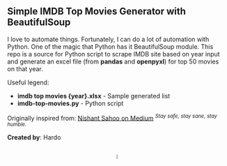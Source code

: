 ## Simple IMDB Top Movies Generator with BeautifulSoup

I love to automate things. Fortunately, I can do a lot of automation with Python. One of the magic that Python has it BeautifulSoup module. This repo is a source for Python script to scrape IMDB site based on year input and generate an excel file (from **pandas** and **openpyxl**) for top 50 movies on that year.

Useful legend:
* **imdb top movies {year}.xlsx** - Sample generated list
* **imdb-top-movies.py** - Python script

Originally inspired from: [Nishant Sahoo on Medium](https://medium.com/@nishantsahoo/which-movie-should-i-watch-5c83a3c0f5b1) 
<sup>_Stay safe, stay sane, stay humble._</sup>
    
**Created by**: Hardo      
<br><center><img src="https://haranobuhardo.github.io/assets/images/logo-hardo.png" width=5%></img></center>